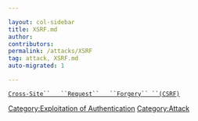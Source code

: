 ```yaml
---

layout: col-sidebar
title: XSRF.md
author: 
contributors: 
permalink: /attacks/XSRF
tag: attack, XSRF.md
auto-migrated: 1

---
```


[`Cross-Site``   ``Request``   ``Forgery``
 ``(CSRF)`](Cross-Site_Request_Forgery_\(CSRF\) "wikilink")

[Category:Exploitation of
Authentication](Category:Exploitation_of_Authentication "wikilink")
[Category:Attack](Category:Attack "wikilink")